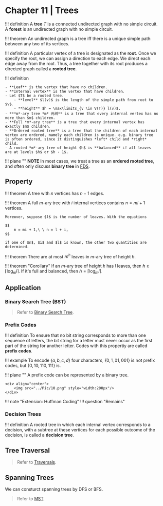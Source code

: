 # Chapter 11 | Trees

!!! definition
    A **tree** $T$ is a connected undirected graph with no simple circuit. A **forest** is an undirected graph with no simple circuit.

!!! theorem
    An undirected graph is a tree iff there is a unique simple path between any two of its vertices.

!!! definition
    A particular vertex of a tree is designated as the **root**. Once we specify the root, we can assign a direction to each edge. We direct each edge away from the root. Thus, a tree together with its root produces a directed graph called a **rooted tree**.

!!! definition
    
    - **Leaf** is the vertex that have no children.
    - **Internal vertex** is the vertex that have children.
    - Let $T$ be a rooted tree.
        - **level** $l(v)$ is the length of the simple path from root to $v$.
        - **height** $h = \max\limits_{v \in V(T)} l(v)$.
    - ***m*-ary tree *m* 元树** is a tree that every internal vertex has no more than $m$ children.
    - **Full *m*-ary tree** is a tree that every internal vertex has exactly $m$ children.
    - **Ordered rooted tree** is a tree that the children of each internal vertex are ordered, namely each children is unique. e.g. binary tree is often ordered, since it distinguishes *left* child and *right* child.
    - A rooted *m*-ary tree of height $h$ is **balanced** if all leaves are at levels $h$ or $h - 1$.

!!! plane ""
    **NOTE** In most cases, we treat a tree as an **ordered rooted tree**, and often only discuss **binary tree** in [FDS](../../../Computer_Science_Courses/FDS/Trees).

## Property

!!! theorem
    A tree with $n$ vertices has $n - 1$ edges.

!!! theorem
    A full *m*-ary tree with $i$ internal vertices contains $n = mi + 1$ vertices.

    Moreover, suppose $l$ is the number of leaves. With the equations

    $$
        n = mi + 1,\ \ n = l + i,
    $$

    if one of $n$, $i$ and $l$ is known, the other two quantities are determined.

!!! theorem
    There are at most $m^h$ leaves in *m*-ary tree of height $h$.

!!! theorem "Corollary"
    If an *m*-ary tree of height $h$ has $l$ leaves, then $h \ge \lceil \log _m l \rceil$. If it's full and balanced, then $h = \lceil \log _m l \rceil$.

## Application

### Binary Search Tree (BST)

> Refer to [Binary Search Tree](../../../Computer_Science_Courses/FDS/Trees/#binary-search-tree-bst).

### Prefix Codes

!!! definition
    To ensure that no bit string corresponds to more than one sequence of letters, the bit string for a letter must never occur as the first part of the string for another letter. Codes with this propertiy are called **prefix codes**.

!!! example
    To encode $\{a, b, c, d\}$ four characters, $\{0, 1, 01, 001\}$ is not prefix codes, but $\{0, 10, 110, 111\}$ is.

!!! plane ""
    A prefix code can be represented by a binary tree.
    
    <div align="center">
    	<img src="../Pic/10.png" style="width:200px"/>
    </div>

!!! note "Extension: Huffman Coding"
    !!! question "Remains"

### Decision Trees

!!! definition
    A rooted tree in which each internal vertex corresponds to a decision, with a subtree at these vertices for each possible outcome of the decision, is called a **decision tree**.

## Tree Traversal

> Refer to [Traversals](../../../Computer_Science_Courses/FDS/Trees/#traversals).

## Spanning Trees

We can consturct spanning trees by DFS or BFS.

> Refer to [MST](../../../Computer_Science_Courses/FDS/Graph/#minimum-spanning-tree-mstTrees/#traversals).